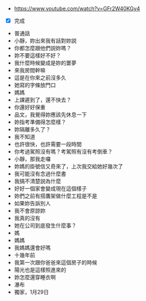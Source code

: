 - https://www.youtube.com/watch?v=GFr2W40KGy4
- [x] 完成
- 普通話
- 小靜，妳出來我有話對妳説
- 你都怎麼跟他們説妳嗎？
- 妳不要這樣好不好？
- 我什麼時候變成是妳的噩夢
- 來我房間幹嘛
- 這是在你來之前沒多久
- 她寫的字條放門口
- 媽媽
- 上課遲到了，還不快去？
- 你還好好保重
- 品文，我覺得妳應該先休息一下
- 妳指考準備得怎麼樣？
- 妳隔離多久了？
- 我不知道
- 也許很快，也許需要一段時間
- 你考過駕照沒有嗎？考駕照有沒有考倒車？
- 小靜，那我走囉
- 妳媽的掛號信又奇來了，上次我交給她好幾次了
- 我可能沒有念過什麼書
- 我搞不清楚説為什麼
- 好好一個家會變成現在這個樣子
- 妳們之前有搭鷹架做什麼工程是不是
- 如果妳告訴別人
- 我不會原諒妳
- 我真的沒有
- 她在公司到底發生什麼事？
- 媽
- 媽媽
- 我媽媽還會好嗎
- 十幾年前
- 我第一次跟你爸爸來這個房子的時候
- 陽光也是這樣照進來的
- 妳怎麼還穿睡衣啊
- 瀑布
- 獨家，1月29日
